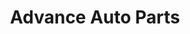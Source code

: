 ---
title: "Advance Auto Parts"
url: /chicago/advance-auto-parts-west-47th-street/
shop: Autoteile
---